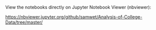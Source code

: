 View the notebooks directly on Jupyter Notebook Viewer (nbviewer): 

https://nbviewer.jupyter.org/github/samwet/Analysis-of-College-Data/tree/master/
